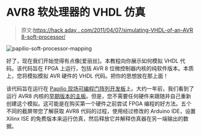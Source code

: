 # AVR8 软处理器的 VHDL 仿真

> 原文:[https://hack aday . com/2011/04/07/simulating-VHDL-of-an-AVR 8-soft-processor/](https://hackaday.com/2011/04/07/simulating-vhdl-of-an-avr8-soft-processor/)

![](../Images/24aca00fc76b1ff9755132b1e408ed01.png "papilio-soft-processor-mapping")

好了，现在我们开始觉得有点像[爱丽丝]。本教程向你展示如何模拟 VHDL 代码。该代码旨在 FPGA 上运行，包括 AVR 8 位微控制器内核的纯软件版本。本质上，您将模拟模拟 AVR 硬件的 VHDL 代码。把你的思想放在那上面！

该代码旨在运行在 [Papilio 现场可编程门阵列开发板](http://papilio.cc/)上。大约一年前，我们看到了运行 AVR8 内核的[早期版本的主板](http://hackaday.com/2010/04/08/arduino-implemented-on-an-fpga/)。但是，您不需要任何硬件来跟随并自己重新创建这个模拟。这可能是在购买第一个硬件之前尝试 FPGA 编程的好方法。五个不同的截屏带您了解获取 AVR8 代码的过程，使用经过修改的 Arduino IDE，设置 Xilinx ISE 的免费版本来运行仿真，然后释放它并解释仿真器在另一端输出的数据。